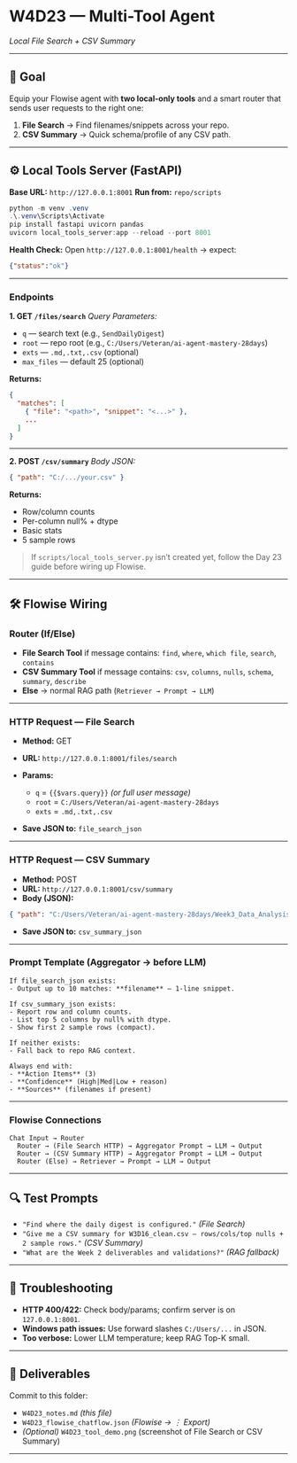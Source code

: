 # **W4D23 — Multi-Tool Agent**

*Local File Search + CSV Summary*

---

## 🎯 **Goal**

Equip your Flowise agent with **two local-only tools** and a smart router that sends user requests to the right one:

1. **File Search** → Find filenames/snippets across your repo.
2. **CSV Summary** → Quick schema/profile of any CSV path.

---

## ⚙️ **Local Tools Server (FastAPI)**

**Base URL:** `http://127.0.0.1:8001`
**Run from:** `repo/scripts`

```powershell
python -m venv .venv
.\.venv\Scripts\Activate
pip install fastapi uvicorn pandas
uvicorn local_tools_server:app --reload --port 8001
```

**Health Check:**
Open `http://127.0.0.1:8001/health` → expect:

```json
{"status":"ok"}
```

---

### **Endpoints**

**1. GET `/files/search`**
*Query Parameters:*

* `q` — search text (e.g., `SendDailyDigest`)
* `root` — repo root (e.g., `C:/Users/Veteran/ai-agent-mastery-28days`)
* `exts` — `.md,.txt,.csv` (optional)
* `max_files` — default 25 (optional)

**Returns:**

```json
{
  "matches": [
    { "file": "<path>", "snippet": "<...>" },
    ...
  ]
}
```

---

**2. POST `/csv/summary`**
*Body JSON:*

```json
{ "path": "C:/.../your.csv" }
```

**Returns:**

* Row/column counts
* Per-column null% + dtype
* Basic stats
* 5 sample rows

> If `scripts/local_tools_server.py` isn’t created yet, follow the Day 23 guide before wiring up Flowise.

---

## 🛠 **Flowise Wiring**

### **Router (If/Else)**

* **File Search Tool** if message contains:
  `find`, `where`, `which file`, `search`, `contains`
* **CSV Summary Tool** if message contains:
  `csv`, `columns`, `nulls`, `schema`, `summary`, `describe`
* **Else** → normal RAG path (`Retriever → Prompt → LLM`)

---

### **HTTP Request — File Search**

* **Method:** GET
* **URL:** `http://127.0.0.1:8001/files/search`
* **Params:**

  * `q` = `{{$vars.query}}` *(or full user message)*
  * `root` = `C:/Users/Veteran/ai-agent-mastery-28days`
  * `exts` = `.md,.txt,.csv`
* **Save JSON to:** `file_search_json`

---

### **HTTP Request — CSV Summary**

* **Method:** POST
* **URL:** `http://127.0.0.1:8001/csv/summary`
* **Body (JSON):**

```json
{ "path": "C:/Users/Veteran/ai-agent-mastery-28days/Week3_Data_Analysis_Agents/Day16/W3D16_clean.csv" }
```

* **Save JSON to:** `csv_summary_json`

---

### **Prompt Template (Aggregator → before LLM)**

```
If file_search_json exists:
- Output up to 10 matches: **filename** — 1-line snippet.

If csv_summary_json exists:
- Report row and column counts.
- List top 5 columns by null% with dtype.
- Show first 2 sample rows (compact).

If neither exists:
- Fall back to repo RAG context.

Always end with:
- **Action Items** (3)
- **Confidence** (High|Med|Low + reason)
- **Sources** (filenames if present)
```

---

### **Flowise Connections**

```
Chat Input → Router
  Router → (File Search HTTP) → Aggregator Prompt → LLM → Output
  Router → (CSV Summary HTTP) → Aggregator Prompt → LLM → Output
  Router (Else) → Retriever → Prompt → LLM → Output
```

---

## 🔍 **Test Prompts**

* `"Find where the daily digest is configured."` *(File Search)*
* `"Give me a CSV summary for W3D16_clean.csv — rows/cols/top nulls + 2 sample rows."` *(CSV Summary)*
* `"What are the Week 2 deliverables and validations?"` *(RAG fallback)*

---

## 🧩 **Troubleshooting**

* **HTTP 400/422:** Check body/params; confirm server is on `127.0.0.1:8001`.
* **Windows path issues:** Use forward slashes `C:/Users/...` in JSON.
* **Too verbose:** Lower LLM temperature; keep RAG Top-K small.

---

## 📂 **Deliverables**

Commit to this folder:

* `W4D23_notes.md` *(this file)*
* `W4D23_flowise_chatflow.json` *(Flowise → ⋮ Export)*
* *(Optional)* `W4D23_tool_demo.png` (screenshot of File Search or CSV Summary)

---

